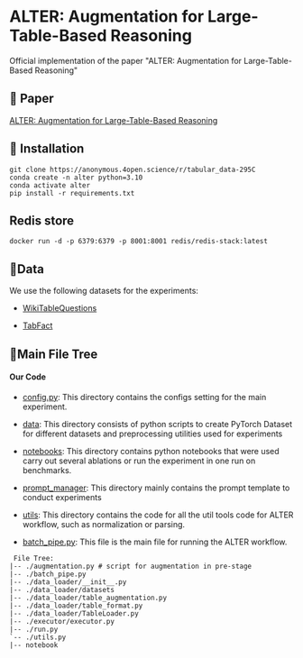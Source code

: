 # ALTER: Augmentation for Large-Table-Based Reasoning
Official implementation of the paper "ALTER: Augmentation for Large-Table-Based Reasoning" 

## 📝 Paper

[ALTER: Augmentation for Large-Table-Based Reasoning]()


<!-- ![Document Screenshot](ALTER.jpg) -->
## 🚀 Installation
```
git clone https://anonymous.4open.science/r/tabular_data-295C
conda create -n alter python=3.10
conda activate alter
pip install -r requirements.txt
```
## Redis store
```
docker run -d -p 6379:6379 -p 8001:8001 redis/redis-stack:latest
```

## 🧩Data

We use the following datasets for the experiments:

- [WikiTableQuestions](https://github.com/facebookresearch/WikiTableQuestions)

- [TabFact](https://github.com/allenai/TriviaQA)

## 🌲Main File Tree
#### Our Code

- [config.py](config): This directory contains the configs setting for the main experiment.

- [data](./data): This directory consists of python scripts to create PyTorch Dataset for different datasets and preprocessing utilities used for experiments

- [notebooks](./data): This directory contains python notebooks that were used carry out several ablations or run the experiment in one run on benchmarks.

- [prompt_manager](./prompt_manager): This directory mainly contains the prompt template to conduct experiments

- [utils](./utils): This directory contains the code for all the util tools code for ALTER workflow, such as normalization or parsing.

- [batch_pipe.py](./batch_pipe.py): This file is the main file for running the ALTER workflow.

```
 File Tree:
|-- ./augmentation.py # script for augmentation in pre-stage
|-- ./batch_pipe.py 
|-- ./data_loader/__init__.py
|-- ./data_loader/datasets
|-- ./data_loader/table_augmentation.py
|-- ./data_loader/table_format.py
|-- ./data_loader/TableLoader.py
|-- ./executor/executor.py
|-- ./run.py
`-- ./utils.py
|-- notebook
```
